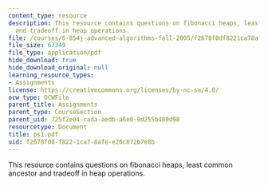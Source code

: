 ```yaml
---
content_type: resource
description: This resource contains questions on fibonacci heaps, least common ancestor
  and tradeoff in heap operations.
file: /courses/6-854j-advanced-algorithms-fall-2005/f2678f0df8221ca78afee26c872b7e8b_ps1.pdf
file_size: 67349
file_type: application/pdf
hide_download: true
hide_download_original: null
learning_resource_types:
- Assignments
license: https://creativecommons.org/licenses/by-nc-sa/4.0/
ocw_type: OCWFile
parent_title: Assignments
parent_type: CourseSection
parent_uid: 725f2e04-cada-aedb-a6e0-9d255b409d98
resourcetype: Document
title: ps1.pdf
uid: f2678f0d-f822-1ca7-8afe-e26c872b7e8b
---
```

This resource contains questions on fibonacci heaps, least common ancestor and tradeoff in heap operations.